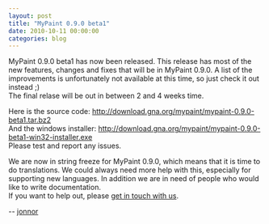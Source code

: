 ```yaml
---
layout: post
title: "MyPaint 0.9.0 beta1"
date: 2010-10-11 00:00:00
categories: blog
---
```


MyPaint 0.9.0 beta1 has now been released. This release has most of the
new features, changes and fixes that will be in MyPaint 0.9.0. A list of
the improvements is unfortunately not available at this time, so just
check it out instead ;)  
The final relase will be out in between 2 and 4 weeks time.

Here is the source code:
<http://download.gna.org/mypaint/mypaint-0.9.0-beta1.tar.bz2>  
And the windows installer:
<http://download.gna.org/mypaint/mypaint-0.9.0-beta1-win32-installer.exe>  
Please test and report any issues.

We are now in string freeze for MyPaint 0.9.0, which means that it is
time to do translations. We could always need more help with this,
especially for supporting new languages. In addition we are in need of
people who would like to write documentation.  
If you want to help out, please
[get in touch with us](http://mypaint.intilinux.com/?page_id=14).


-- [jonnor](https://github.com/jonnor)
